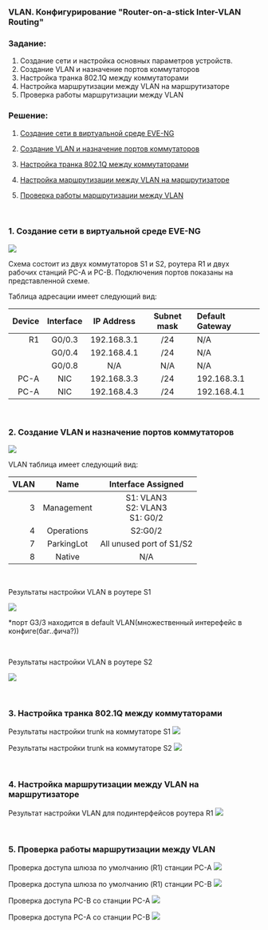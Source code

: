 ###    VLAN. Конфигурирование "Router-on-a-stick Inter-VLAN Routing"


###  Задание:

1. Создание сети и настройка основных параметров устройств.
2. Создание VLAN и назначение портов коммутаторов
3. Настройка транка 802.1Q между коммутаторами
4. Настройка маршрутизации между VLAN на маршрутизаторе
5. Проверка работы маршрутизации между VLAN


###  Решение:

1. [Создание сети в виртуальной среде EVE-NG](Readme.md#1-создание-сети-в-виртуальной-среде-eve-ng) 

2. [Создание VLAN и назначение портов коммутаторов](Readme.md#2-создание-vlan-и-назначение-портов-коммутаторов)

3. [Настройка транка 802.1Q между коммутаторами](Readme.md#3-настройка-транка-8021q-между-коммутаторами)

4. [Настройка маршрутизации между VLAN на маршрутизаторе](Readme.md#4-настройка-маршрутизации-между-vlan-на-маршрутизаторе)

5. [Проверка работы маршрутизации между VLAN](Readme.md#5-проверка-работы-маршрутизации-между-vlan)

<br>

### 1. Создание сети в виртуальной среде EVE-NG

![](/Labs/Lab01/pics/Lab_eve.png)

Схема состоит из двух коммутаторов S1 и S2, роутера R1 и двух рабочих станций PC-A и PC-B. Подключения портов показаны на  представленной схеме.

Таблица адресации имеет следующий вид:

|Device|Interface|IP Address|Subnet mask|Default Gateway|
|----:|:-----:|:------:|:----:|:---|
|R1   |G0/0.3 | 192.168.3.1| /24 | N/A|
|     |G0/0.4| 192.168.4.1| /24|N/A|
|     |G0/0.8| N/A| N/A|N/A|
|PC-A |NIC   | 192.168.3.3| /24 | 192.168.3.1|
|PC-A |NIC   | 192.168.4.3| /24 | 192.168.4.1|

<br>


### 2. Создание VLAN и назначение портов коммутаторов
![](/Labs/Lab01/pics/IP&Vlan.png)

VLAN таблица имеет следующий вид:


|VLAN     |Name      | Interface Assigned|
|--------:|:--------:|:---------:|
|3        |Management|S1: VLAN3 <br> S2: VLAN3 <br> S1: G0/2  |
|4        |Operations|S2:G0/2            |
|7        |ParkingLot|  All unused port of S1/S2|
|8        |Native    | N/A |


<br>

Результаты настройки VLAN в роутере S1


![](/Labs/Lab01/pics/S1_vlans.png)

*порт G3/3 находится в default VLAN(множественный интерефейс в конфиге(баг..фича?)) 

<br>

Результаты настройки VLAN в роутере S2


![](/Labs/Lab01/pics/S2_vlans.png)

<br>

### 3. Настройка транка 802.1Q между коммутаторами

Результаты настройки trunk на коммутаторе S1
![](/Labs/Lab01/pics/S1_trunk.png)

Результаты настройки trunk на коммутаторе S2
![](/Labs/Lab01/pics/S2_trunk.png)

<br>

### 4. Настройка маршрутизации между VLAN на маршрутизаторе

Результат настройки VLAN для подинтерфейсов роутера R1
![](/Labs/Lab01/pics/R1_ip_interface.png)

<br>

### 5. Проверка работы маршрутизации между VLAN

Проверка доступа шлюза по умолчанию (R1) станции PC-A
![](/Labs/Lab01/pics/PC_A_DG.png)

Проверка доступа шлюза по умолчанию (R1) станции PC-B
![](/Labs/Lab01/pics/PC_B_DG.png)

Проверка доступа PC-B со станции PC-A
![](/Labs/Lab01/pics/PC_A_to_PC_B.png)

Проверка доступа PC-A со станции PC-B
![](/Labs/Lab01/pics/PC_B_to_PC_A.png)



